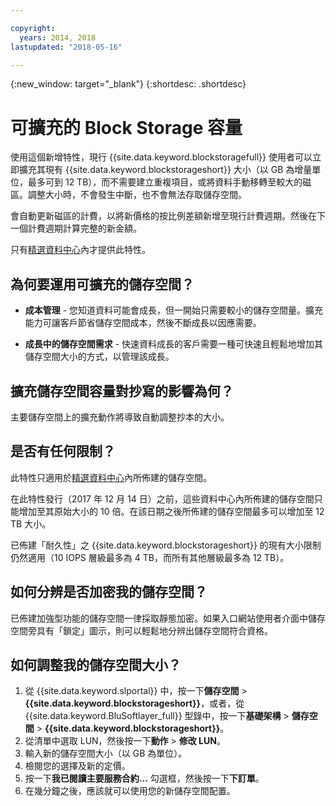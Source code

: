```yaml
---

copyright:
  years: 2014, 2018
lastupdated: "2018-05-16"

---
```

{:new_window: target="_blank"}
{:shortdesc: .shortdesc}

# 可擴充的 Block Storage 容量

使用這個新增特性，現行 {{site.data.keyword.blockstoragefull}} 使用者可以立即擴充其現有 {{site.data.keyword.blockstorageshort}} 大小（以 GB 為增量單位，最多可到 12 TB），而不需要建立重複項目，或將資料手動移轉至較大的磁區。調整大小時，不會發生中斷，也不會無法存取儲存空間。 

會自動更新磁區的計費，以將新價格的按比例差額新增至現行計費週期。然後在下一個計費週期計算完整的新金額。

只有[精選資料中心](new-ibm-block-and-file-storage-location-and-features.html)內才提供此特性。 

## 為何要運用可擴充的儲存空間？

- **成本管理** - 您知道資料可能會成長，但一開始只需要較小的儲存空間量。擴充能力可讓客戶節省儲存空間成本，然後不斷成長以因應需要。  

- **成長中的儲存空間需求** - 快速資料成長的客戶需要一種可快速且輕鬆地增加其儲存空間大小的方式，以管理該成長。

## 擴充儲存空間容量對抄寫的影響為何？

主要儲存空間上的擴充動作將導致自動調整抄本的大小。 

## 是否有任何限制？

此特性只適用於[精選資料中心](new-ibm-block-and-file-storage-location-and-features.html)內所佈建的儲存空間。 

在此特性發行（2017 年 12 月 14 日）之前，這些資料中心內所佈建的儲存空間只能增加至其原始大小的 10 倍。在該日期之後所佈建的儲存空間最多可以增加至 12 TB 大小。 

已佈建「耐久性」之 {{site.data.keyword.blockstorageshort}} 的現有大小限制仍然適用（10 IOPS 層級最多為 4 TB，而所有其他層級最多為 12 TB）。

## 如何分辨是否加密我的儲存空間？

已佈建加強型功能的儲存空間一律採取靜態加密。如果入口網站使用者介面中儲存空間旁具有「鎖定」圖示，則可以輕鬆地分辨出儲存空間符合資格。 

## 如何調整我的儲存空間大小？

1. 從 {{site.data.keyword.slportal}} 中，按一下**儲存空間** > **{{site.data.keyword.blockstorageshort}}**，或者，從 {{site.data.keyword.BluSoftlayer_full}} 型錄中，按一下**基礎架構** > **儲存空間** > **{{site.data.keyword.blockstorageshort}}**。
2. 從清單中選取 LUN，然後按一下**動作** > **修改 LUN**。
3. 輸入新的儲存空間大小（以 GB 為單位）。
4. 檢閱您的選擇及新的定價。
5. 按一下**我已閱讀主要服務合約...** 勾選框，然後按一下**下訂單**。
6. 在幾分鐘之後，應該就可以使用您的新儲存空間配置。
  

